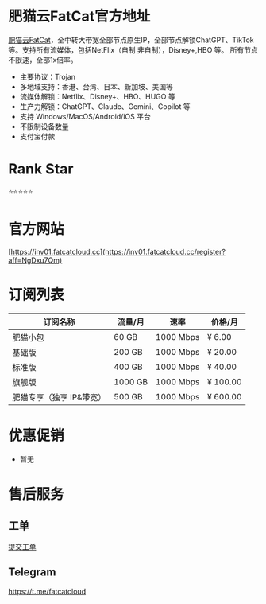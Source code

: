 # 肥猫云FatCat官方地址

[肥猫云FatCat](https://inv01.fatcatcloud.cc/register?aff=NgDxu7Qm)，全中转大带宽全部节点原生IP，全部节点解锁ChatGPT、TikTok等。支持所有流媒体，包括NetFlix（自制 非自制），Disney+,HBO 等。
所有节点不限速，全部1x倍率。

- 主要协议：Trojan
- 多地域支持：香港、台湾、日本、新加坡、美国等
- 流媒体解锁：Netflix、Disney+、HBO、HUGO 等
- 生产力解锁：ChatGPT、Claude、Gemini、Copilot 等
- 支持 Windows/MacOS/Android/iOS 平台
- 不限制设备数量
- 支付宝付款

# Rank Star

⭐⭐⭐⭐⭐

# 官方网站

[https://inv01.fatcatcloud.cc](https://inv01.fatcatcloud.cc/register?aff=NgDxu7Qm)

# 订阅列表

| 订阅名称 | 流量/月 | 速率 | 价格/月 |
| --- | --- | --- | --- |
| 肥猫小包 | 60 GB | 1000 Mbps | ¥ 6.00 |
| 基础版 | 200 GB | 1000 Mbps | ¥ 20.00 |
| 标准版 | 400 GB | 1000 Mbps | ¥ 40.00 |
| 旗舰版 | 1000 GB | 1000 Mbps | ¥ 100.00 |
| 肥猫专享（独享 IP&带宽） | 500 GB | 1000 Mbps | ¥ 600.00 |

# 优惠促销

- 暂无

# 售后服务

## 工单

[提交工单](https://2o.riolu.sbs/user#/ticket)

## Telegram

https://t.me/fatcatcloud

